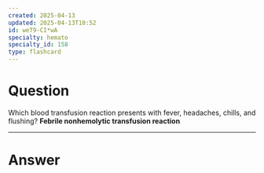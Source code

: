 ```yaml
---
created: 2025-04-13
updated: 2025-04-13T10:52
id: weT9-CI*wA
specialty: hemato
specialty_id: 158
type: flashcard
---
```


# Question
Which blood transfusion reaction presents with fever, headaches, chills, and flushing?    **Febrile nonhemolytic transfusion reaction**

---

# Answer
